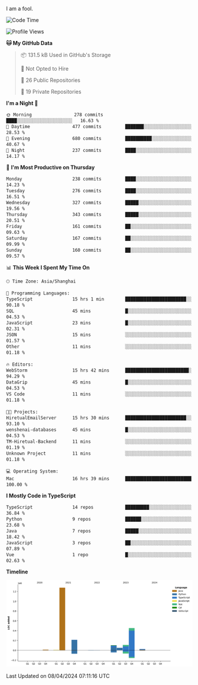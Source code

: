 I am a fool.

<!--START_SECTION:waka-->
![Code Time](http://img.shields.io/badge/Code%20Time-1%2C308%20hrs%2032%20mins-blue)

![Profile Views](http://img.shields.io/badge/Profile%20Views-0-blue)

**🐱 My GitHub Data** 

> 📦 131.5 kB Used in GitHub's Storage 
 > 
> 🚫 Not Opted to Hire
 > 
> 📜 26 Public Repositories 
 > 
> 🔑 19 Private Repositories 
 > 
**I'm a Night 🦉** 

```text
🌞 Morning                278 commits         ████░░░░░░░░░░░░░░░░░░░░░   16.63 % 
🌆 Daytime                477 commits         ███████░░░░░░░░░░░░░░░░░░   28.53 % 
🌃 Evening                680 commits         ██████████░░░░░░░░░░░░░░░   40.67 % 
🌙 Night                  237 commits         ████░░░░░░░░░░░░░░░░░░░░░   14.17 % 
```
📅 **I'm Most Productive on Thursday** 

```text
Monday                   238 commits         ████░░░░░░░░░░░░░░░░░░░░░   14.23 % 
Tuesday                  276 commits         ████░░░░░░░░░░░░░░░░░░░░░   16.51 % 
Wednesday                327 commits         █████░░░░░░░░░░░░░░░░░░░░   19.56 % 
Thursday                 343 commits         █████░░░░░░░░░░░░░░░░░░░░   20.51 % 
Friday                   161 commits         ██░░░░░░░░░░░░░░░░░░░░░░░   09.63 % 
Saturday                 167 commits         ██░░░░░░░░░░░░░░░░░░░░░░░   09.99 % 
Sunday                   160 commits         ██░░░░░░░░░░░░░░░░░░░░░░░   09.57 % 
```


📊 **This Week I Spent My Time On** 

```text
🕑︎ Time Zone: Asia/Shanghai

💬 Programming Languages: 
TypeScript               15 hrs 1 min        ███████████████████████░░   90.18 % 
SQL                      45 mins             █░░░░░░░░░░░░░░░░░░░░░░░░   04.53 % 
JavaScript               23 mins             █░░░░░░░░░░░░░░░░░░░░░░░░   02.31 % 
JSON                     15 mins             ░░░░░░░░░░░░░░░░░░░░░░░░░   01.57 % 
Other                    11 mins             ░░░░░░░░░░░░░░░░░░░░░░░░░   01.18 % 

🔥 Editors: 
WebStorm                 15 hrs 42 mins      ████████████████████████░   94.29 % 
DataGrip                 45 mins             █░░░░░░░░░░░░░░░░░░░░░░░░   04.53 % 
VS Code                  11 mins             ░░░░░░░░░░░░░░░░░░░░░░░░░   01.18 % 

🐱‍💻 Projects: 
HiretualEmailServer      15 hrs 30 mins      ███████████████████████░░   93.10 % 
wenshenai-databases      45 mins             █░░░░░░░░░░░░░░░░░░░░░░░░   04.53 % 
TM-Hiretual-Backend      11 mins             ░░░░░░░░░░░░░░░░░░░░░░░░░   01.19 % 
Unknown Project          11 mins             ░░░░░░░░░░░░░░░░░░░░░░░░░   01.18 % 

💻 Operating System: 
Mac                      16 hrs 39 mins      █████████████████████████   100.00 % 
```

**I Mostly Code in TypeScript** 

```text
TypeScript               14 repos            █████████░░░░░░░░░░░░░░░░   36.84 % 
Python                   9 repos             ██████░░░░░░░░░░░░░░░░░░░   23.68 % 
Java                     7 repos             █████░░░░░░░░░░░░░░░░░░░░   18.42 % 
JavaScript               3 repos             ██░░░░░░░░░░░░░░░░░░░░░░░   07.89 % 
Vue                      1 repo              █░░░░░░░░░░░░░░░░░░░░░░░░   02.63 % 
```



**Timeline**

![Lines of Code chart](https://raw.githubusercontent.com/VeejaLiu/VeejaLiu/master/assets/bar_graph.png)


 Last Updated on 08/04/2024 07:11:16 UTC
<!--END_SECTION:waka-->
